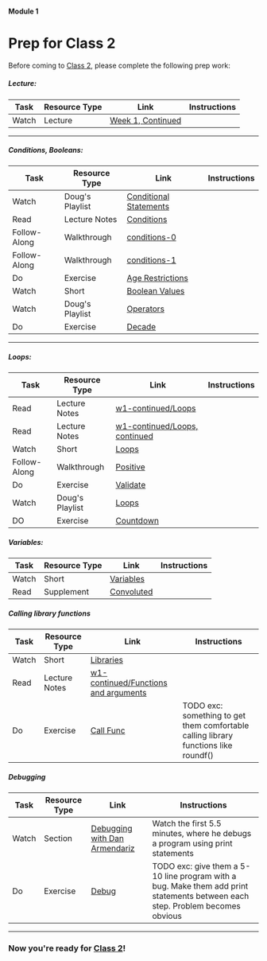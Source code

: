 #### Module 1 
# Prep for Class 2

Before coming to [Class 2](../class2), please complete the following prep work:

##### Lecture:
Task | Resource Type | Link | Instructions
-----|---------------|------|-------------
Watch | Lecture | [Week 1, Continued](https://youtube.com/watch?v=YiiHNiSfmKI)

***

##### Conditions, Booleans:
 Task | Resource Type | Link | Instructions
------|---------------|------|-------------
Watch | Doug's Playlist | [Conditional Statements](https://www.youtube.com/watch?v=kTnp_-nyocs&list=PLhQjrBD2T38117CFyiIB9x4NOR6979YwA&index=4)
Read | Lecture Notes | [Conditions](http://cdn.cs50.net/2015/fall/lectures/1/f/notes1f/notes1f.html#conditions)
Follow-Along | Walkthrough | [conditions-0](https://www.youtube.com/watch?v=kBRUERguBPc&list=PLhQjrBD2T383fi16gN97XlrTwdxDq2QWZ&index=2)
Follow-Along | Walkthrough | [conditions-1](https://www.youtube.com/watch?v=-MUZL3kiPKI&list=PLhQjrBD2T383fi16gN97XlrTwdxDq2QWZ&index=3)
Do | Exercise | [Age Restrictions](../exercises/age-restrictions) | 
Watch | Short | [Boolean Values](https://youtu.be/M058skV1iL0?list=PLhQjrBD2T381NKQHUCTezeyCYzbnN4GjC)
Watch | Doug's Playlist | [Operators](https://www.youtube.com/watch?v=_FC-8QaaYgs&list=PLhQjrBD2T38117CFyiIB9x4NOR6979YwA&index=3)
Do | Exercise | [Decade](../exercises/decade) 

***

##### Loops:
Task | Resource Type | Link | Instructions
-----|---------------|------|-------------
Read | Lecture Notes | [w1-continued/Loops](http://cdn.cs50.net/2015/fall/lectures/1/f/notes1f/notes1f.html#loops)
Read | Lecture Notes | [w1-continued/Loops, continued](http://cdn.cs50.net/2015/fall/lectures/1/f/notes1f/notes1f.html#loops_continued)
Watch | Short | [Loops](https://www.youtube.com/watch?v=HHmiHx7GGLE)
Follow-Along | Walkthrough | [Positive](https://www.youtube.com/watch?v=1CHoS1xZMIk)
Do | Exercise | [Validate](../exercises/validate)
Watch | Doug's Playlist | [Loops](https://www.youtube.com/watch?v=rBEwCpvwdPY&index=5&list=PLhQjrBD2T38117CFyiIB9x4NOR6979YwA)
DO | Exercise | [Countdown](../exercises/countdown)

##### Variables: 
Task | Resource Type | Link | Instructions
-----|---------------|------|-------------
Watch | Short | [Variables](https://www.youtube.com/watch?v=FPL_0lpzBjo)
Read | Supplement | [Convoluted](../resources/convoluted)

##### Calling library functions
| Task | Resource Type | Link | Instructions |
|------|---------------|------|--------------|
| Watch | Short | [Libraries](https://youtu.be/ED7QtgXDShY?list=PLhQjrBD2T381NKQHUCTezeyCYzbnN4GjC) |
| Read | Lecture Notes | [w1-continued/Functions and arguments](http://cdn.cs50.net/2015/fall/lectures/1/f/notes1f/notes1f.html#functions_and_arguments) | |
| Do | Exercise | [Call Func](../exercises/call-func) | TODO exc: something to get them comfortable calling library functions like roundf()

##### Debugging
| Task | Resource Type | Link | Instructions |
|------|---------------|------|--------------|
| Watch | Section | [Debugging with Dan Armendariz](https://www.youtube.com/watch?v=-G_klBQLgdc) | Watch the first 5.5 minutes, where he debugs a program using print statements
| Do | Exercise | [Debug](../exercises/debug) | TODO exc: give them a 5-10 line program with a bug. Make them add print statements between each step. Problem becomes obvious

***

### Now you're ready for [Class 2](../class2)!

